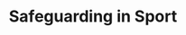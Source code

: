 ---
layout: homepage
title: "Safeguarding in Sport "
description: Home of the Singapore Safe Sport Commission
image: /images/isomer-logo.svg
permalink: /
notification: ""
sections:
  - hero:
      title: Safeguarding in Sport
      subtitle: "#SGSafeSport Play Your Part"
      background: /images/unifiedcode.jpeg
      button: What is SAFE SPORT
      url: /safe-sport-programme/unified-code
      key_highlights:
        - title: Safe Sport Programme
          description: A National Framework
          url: /safe-sport-programme
        - title: Safe Sport Commission
          description: Our Work
          url: /who-are-we/safe-sport-commission/about
  - infopic:
      title: The Safe Sport UNIFIED CODE
      subtitle: Download
      button: here
      url: /safe-sport-programme/unified-code
      image: /images/unifiedcode.png
      alt: Reporting
  - infopic:
      title: Community Consultations
      button: view reports
      url: /safe-sport-programme/community-consultations
      image: /images/community.png
      alt: Policies And Procedures
      subtitle: "THE JOURNEY "
---